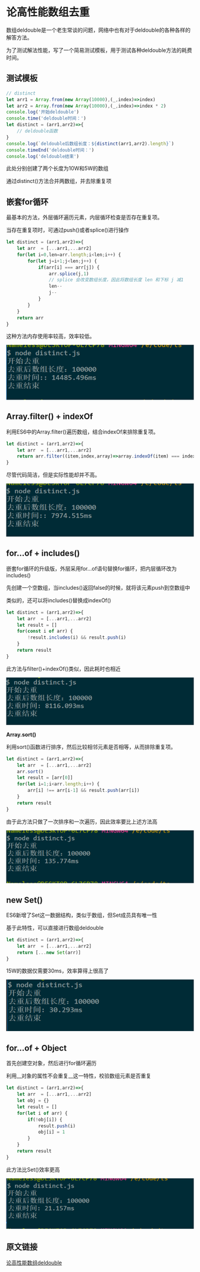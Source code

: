 # 论高性能数组去重

数组deldouble是一个老生常谈的问题，网络中也有对于deldouble的各种各样的解答方法。

为了测试解法性能，写了一个简易测试模板，用于测试各种deldouble方法的耗费时间。

## 测试模板

```js
// distinct
let arr1 = Array.from(new Array(10000),(_,index)=>index)
let arr2 = Array.from(new Array(10000),(_,index)=>index * 2)
console.log('开始deldouble')
console.time('deldouble时间：')
let distinct = (arr1,arr2)=>{
    // deldouble函数
}
console.log(`deldouble后数组长度：${distinct(arr1,arr2).length}`)
console.timeEnd('deldouble时间：')
console.log('deldouble结束')
```

此处分别创建了两个长度为10W和5W的数组

通过distinct()方法合并两数组，并去除重复项

## 嵌套for循环

最基本的方法，外层循环遍历元素，内层循环检查是否存在重复项。

当存在重复项时，可通过push()或者splice()进行操作

```js
let distinct = (arr1,arr2)=>{
    let arr  = [...arr1,...arr2]
    for(let i=0,len=arr.length;i<len;i++) {
        for(let j=i+1;j<len;j++) {
            if(arr[i] === arr[j]) {
               	arr.splice(j,1)
                // splice 会改变数组长度，因此将数组长度 len 和下标 j 减1
                len--
                j--
            }
        }
    }
    return arr
}
```

这种方法内存使用率较高，效率较低。

![](./images/deldouble/1563007549015.png)

## Array.filter() + indexOf

利用ES6中的Array.filter()遍历数组，结合indexOf来排除重复项。

```js
let distinct = (arr1,arr2)=>{
    let arr  = [...arr1,...arr2]
    return arr.filter((item,index,array)=>array.indexOf(item) === index)
}
```

尽管代码简洁，但是实际性能却并不高。

![1563007622236](./images/deldouble/1563007622236.png)

## for...of + includes()

嵌套for循环的升级版，外层采用for...of语句替换for循环，把内层循环改为includes()

先创建一个空数组，当includes()返回false的时候，就将该元素push到空数组中

类似的，还可以将includes()替换成indexOf()

```js
let distinct = (arr1,arr2)=>{
    let arr  = [...arr1,...arr2]
    let result = []
    for(const i of arr) {
        !result.includes(i) && result.push(i)
    }
    return result
}
```

此方法与filter()+indexOf()类似，因此耗时也相近

![1563007921083](./images/deldouble/1563007921083.png)

**Array.sort()**

利用sort()函数进行排序，然后比较相邻元素是否相等，从而排除重复项。

```js
let distinct = (arr1,arr2)=>{
    let arr  = [...arr1,...arr2]
    arr.sort()
    let result = [arr[0]]
    for(let i=1;i<arr.length;i++) {
        arr[i] !== arr[i-1] && result.push(arr[i])
    }
    return result
}
```

由于此方法只做了一次排序和一次遍历，因此效率要比上述方法高

![1563008566698](./images/deldouble/1563008566698.png)

## new Set()

ES6新增了Set这一数据结构，类似于数组，但Set成员具有唯一性

基于此特性，可以直接进行数组deldouble

```js
let distinct = (arr1,arr2)=>{
    let arr  = [...arr1,...arr2]
    return [...new Set(arr)]
}
```

15W的数据仅需要30ms，效率算得上很高了

![1563008774416](./images/deldouble/1563008774416.png)

## for...of + Object

首先创建空对象，然后进行for循环遍历

利用__对象的属性不会重复__这一特性，校验数组元素是否重复

```js
let distinct = (arr1,arr2)=>{
    let arr  = [...arr1,...arr2]
    let obj = {}
    let result = []
    for(let i of arr) {
        if(!obj[i]) {
            result.push(i)
            obj[i] = 1
        }
    }
    return result
}
```

此方法比Set()效率更高

![1563009078147](./images/deldouble/1563009078147.png)

## 原文链接

[论高性能数组deldouble](https://www.cnblogs.com/wisewrong/p/9642264.html)
